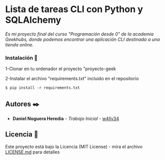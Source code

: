 # Lista de tareas CLI con Python y SQLAlchemy

_Es mi proyecto final del curso "Programación desde 0" de la academia Geekhubs, donde podemos encontrar una aplicación CLI destinada a una tienda online._

### Instalación 🔧

1-Clonar en tu ordenador el proyecto "proyecto-geek

2-Instalar el archivo "requirements.txt" incluido en el repositorio
```
$ pip install -r requirements.txt
```
## Autores ✒️

* **Daniel Noguera Heredia** - *Trabajo Inicial* - [w4lly34](https://github.com/w4lly34)

## Licencia 📄

Este proyecto está bajo la Licencia (MIT License) - mira el archivo [LICENSE.md](LICENSE.md) para detalles
